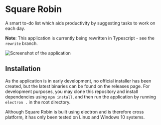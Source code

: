# Square Robin

A smart to-do list which aids productivity by suggesting tasks to work on each day.

**Note**: This application is currently being rewritten in Typescript - see the `rewrite` branch.

![Screenshot of the application](https://user-images.githubusercontent.com/25088746/65684388-6b63f400-e057-11e9-8919-349c42d969ac.png)

## Installation

As the application is in early development, no official installer has been created, but the latest binaries can be found on the releases page. For development purposes, you may clone this repository and install dependencies using ```npm install```, and then run the application by running ```electron .``` in the root directory.

Although Square Robin is built using electron and is therefore cross platform, it has only been tested on Linux and Windows 10 systems.
